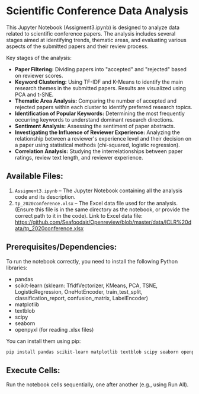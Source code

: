 # Scientific Conference Data Analysis

This Jupyter Notebook (Assigment3.ipynb) is designed to analyze data related to scientific conference papers. The analysis includes several stages aimed at identifying trends, thematic areas, and evaluating various aspects of the submitted papers and their review process.

Key stages of the analysis:

* **Paper Filtering:** Dividing papers into "accepted" and "rejected" based on reviewer scores.
* **Keyword Clustering:** Using TF-IDF and K-Means to identify the main research themes in the submitted papers. Results are visualized using PCA and t-SNE.
* **Thematic Area Analysis:** Comparing the number of accepted and rejected papers within each cluster to identify preferred research topics.
* **Identification of Popular Keywords:** Determining the most frequently occurring keywords to understand dominant research directions.
* **Sentiment Analysis:** Assessing the sentiment of paper abstracts.
* **Investigating the Influence of Reviewer Experience:** Analyzing the relationship between a reviewer's experience level and their decision on a paper using statistical methods (chi-squared, logistic regression).
* **Correlation Analysis:** Studying the interrelationships between paper ratings, review text length, and reviewer experience.

## Available Files:

1.  `Assigment3.ipynb` – The Jupyter Notebook containing all the analysis code and its description.
2.  `tp_2020conference.xlsx` – The Excel data file used for the analysis. (Ensure this file is in the same directory as the notebook, or provide the correct path to it in the code). Link to Excel data file: https://github.com/Seafoodair/Openreview/blob/master/data/ICLR%20data/tp_2020conference.xlsx

## Prerequisites/Dependencies:

To run the notebook correctly, you need to install the following Python libraries:

* pandas
* scikit-learn (sklearn: TfidfVectorizer, KMeans, PCA, TSNE, LogisticRegression, OneHotEncoder, train\_test\_split, classification\_report, confusion\_matrix, LabelEncoder)
* matplotlib
* textblob
* scipy
* seaborn
* openpyxl (for reading .xlsx files)

You can install them using pip:
```bash
pip install pandas scikit-learn matplotlib textblob scipy seaborn openpyxl
```

## Execute Cells:

Run the notebook cells sequentially, one after another (e.g., using Run All).